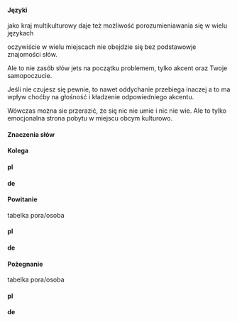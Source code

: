 #### Języki
jako kraj multikulturowy daje też możliwość porozumieniawania się w wielu językach


oczywiście w wielu miejscach nie obejdzie się bez podstawowje znajomości
słów.

Ale to nie zasób słów jets na początku problemem, tylko akcent oraz Twoje samopoczucie.

Jeśli nie czujesz się pewnie, to nawet oddychanie przebiega inaczej a to ma wpływ choćby na głośność
i kładzenie odpowiedniego akcentu.

Wówczas można sie przerazić, że się nic nie umie i nic nie wie.
Ale to tylko emocjonalna strona pobytu w miejscu obcym kulturowo.


#### Znaczenia słów


#### Kolega

#### pl

#### de



#### Powitanie
tabelka
pora/osoba

#### pl

#### de



#### Pożegnanie
tabelka
pora/osoba

#### pl

#### de

